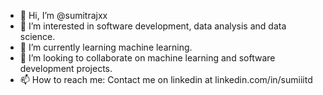 - 👋 Hi, I’m @sumitrajxx
- 👀 I’m interested in software development, data analysis and data science.
- 🌱 I’m currently learning machine learning.
- 💞️ I’m looking to collaborate on machine learning and software development projects.
- 📫 How to reach me: Contact me on linkedin at linkedin.com/in/sumiiitd

<!---
sumitrajxx/sumitrajxx is a ✨ special ✨ repository because its `README.md` (this file) appears on your GitHub profile.
You can click the Preview link to take a look at your changes.
--->
